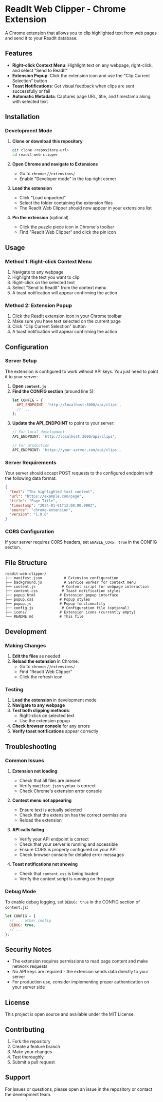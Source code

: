 # ReadIt Web Clipper - Chrome Extension

A Chrome extension that allows you to clip highlighted text from web pages and send it to your ReadIt database.

## Features

- **Right-click Context Menu**: Highlight text on any webpage, right-click, and select "Send to ReadIt"
- **Extension Popup**: Click the extension icon and use the "Clip Current Selection" button
- **Toast Notifications**: Get visual feedback when clips are sent successfully or fail
- **Automatic Metadata**: Captures page URL, title, and timestamp along with selected text

## Installation

### Development Mode

1. **Clone or download this repository**
   ```bash
   git clone <repository-url>
   cd readit-web-clipper
   ```

2. **Open Chrome and navigate to Extensions**
   - Go to `chrome://extensions/`
   - Enable "Developer mode" in the top right corner

3. **Load the extension**
   - Click "Load unpacked"
   - Select the folder containing the extension files
   - The ReadIt Web Clipper should now appear in your extensions list

4. **Pin the extension** (optional)
   - Click the puzzle piece icon in Chrome's toolbar
   - Find "ReadIt Web Clipper" and click the pin icon

## Usage

### Method 1: Right-click Context Menu
1. Navigate to any webpage
2. Highlight the text you want to clip
3. Right-click on the selected text
4. Select "Send to ReadIt" from the context menu
5. A toast notification will appear confirming the action

### Method 2: Extension Popup
1. Click the ReadIt extension icon in your Chrome toolbar
2. Make sure you have text selected on the current page
3. Click "Clip Current Selection" button
4. A toast notification will appear confirming the action

## Configuration

### Server Setup

The extension is configured to work without API keys. You just need to point it to your server:

1. **Open `content.js`**
2. **Find the CONFIG section** (around line 5):
   ```javascript
   let CONFIG = {
     API_ENDPOINT: 'http://localhost:3000/api/clips',
     // ...
   };
   ```
3. **Update the API_ENDPOINT** to point to your server:
   ```javascript
   // For local development
   API_ENDPOINT: 'http://localhost:3000/api/clips',
   
   // For production
   API_ENDPOINT: 'https://your-server.com/api/clips',
   ```

### Server Requirements

Your server should accept POST requests to the configured endpoint with the following data format:

```json
{
  "text": "The highlighted text content",
  "url": "https://example.com/page",
  "title": "Page Title",
  "timestamp": "2024-01-01T12:00:00.000Z",
  "source": "chrome-extension",
  "version": "1.0.0"
}
```

### CORS Configuration

If your server requires CORS headers, set `ENABLE_CORS: true` in the CONFIG section.

## File Structure

```
readit-web-clipper/
├── manifest.json          # Extension configuration
├── background.js          # Service worker for context menu
├── content.js            # Content script for webpage interaction
├── content.css           # Toast notification styles
├── popup.html           # Extension popup interface
├── popup.css            # Popup styles
├── popup.js             # Popup functionality
├── config.js             # Configuration file (optional)
├── icons/               # Extension icons (currently empty)
└── README.md            # This file
```

## Development

### Making Changes

1. **Edit the files** as needed
2. **Reload the extension** in Chrome:
   - Go to `chrome://extensions/`
   - Find "ReadIt Web Clipper"
   - Click the refresh icon

### Testing

1. **Load the extension** in development mode
2. **Navigate to any webpage**
3. **Test both clipping methods**:
   - Right-click on selected text
   - Use the extension popup
4. **Check browser console** for any errors
5. **Verify toast notifications** appear correctly

## Troubleshooting

### Common Issues

1. **Extension not loading**
   - Check that all files are present
   - Verify `manifest.json` syntax is correct
   - Check Chrome's extension error console

2. **Context menu not appearing**
   - Ensure text is actually selected
   - Check that the extension has the correct permissions
   - Reload the extension

3. **API calls failing**
   - Verify your API endpoint is correct
   - Check that your server is running and accessible
   - Ensure CORS is properly configured on your API
   - Check browser console for detailed error messages

4. **Toast notifications not showing**
   - Check that `content.css` is being loaded
   - Verify the content script is running on the page

### Debug Mode

To enable debug logging, set `DEBUG: true` in the CONFIG section of `content.js`:

```javascript
let CONFIG = {
  // ... other config
  DEBUG: true,
  // ...
};
```

## Security Notes

- The extension requires permissions to read page content and make network requests
- No API keys are required - the extension sends data directly to your server
- For production use, consider implementing proper authentication on your server side

## License

This project is open source and available under the MIT License.

## Contributing

1. Fork the repository
2. Create a feature branch
3. Make your changes
4. Test thoroughly
5. Submit a pull request

## Support

For issues or questions, please open an issue in the repository or contact the development team. 